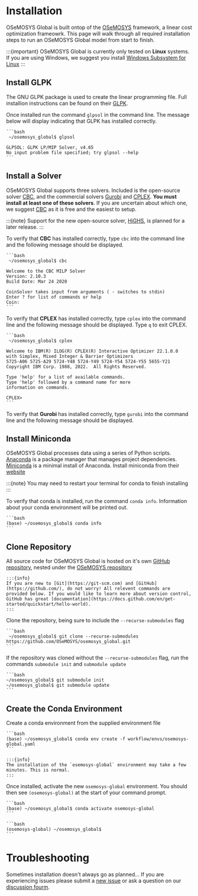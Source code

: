 # Installation

OSeMOSYS Global is built ontop of the [OSeMOSYS](http://www.osemosys.org/) framework, a linear cost optimization frameowrk. This page will walk through all required installation steps to run an OSeMOSYS Global model from start to finish. 

:::{important}
OSeMOSYS Global is currently only tested on **Linux** systems. If you are using Windows, we suggest you install [Windows Subsystem for Linux](https://docs.microsoft.com/en-us/windows/wsl/install)
:::

## Install GLPK

The GNU GLPK package is used to create the linear programming file. Full installion instructions can be found on their [GLPK](https://www.gnu.org/software/glpk/).

Once installed run the command `glpsol` in the command line. The message below will display indicating that GLPK has installed correctly. 

    ```bash
     ~/osemosys_global$ glpsol

    GLPSOL: GLPK LP/MIP Solver, v4.65
    No input problem file specified; try glpsol --help
    ```

## Install a Solver

OSeMOSYS Global supports three solvers. Included is the open-source solver [CBC](https://github.com/coin-or/Cbc), and the commercial solvers [Gurobi](https://www.gurobi.com/) and [CPLEX](https://www.ibm.com/analytics/cplex-optimizer). **You must install at least one of these solvers**. If you are 
uncertain about which one, we suggest [CBC](https://github.com/coin-or/Cbc) as it is free and the easiest to setup. 

:::{note}
Support for the new open-source solver, [HiGHS](https://highs.dev/), is planned for a later release. 
:::

To verify that **CBC** has installed correctly, type `cbc` into the command line and the following message should be displayed. 

    ```bash
     ~/osemosys_global$ cbc

    Welcome to the CBC MILP Solver 
    Version: 2.10.3 
    Build Date: Mar 24 2020 

    CoinSolver takes input from arguments ( - switches to stdin)
    Enter ? for list of commands or help
    Coin:
    ``` 

To verify that **CPLEX** has installed correctly, type `cplex` into the command line and the following message should be displayed. Type `q` to exit CPLEX.  

    ```bash
     ~/osemosys_global$ cplex

    Welcome to IBM(R) ILOG(R) CPLEX(R) Interactive Optimizer 22.1.0.0
    with Simplex, Mixed Integer & Barrier Optimizers
    5725-A06 5725-A29 5724-Y48 5724-Y49 5724-Y54 5724-Y55 5655-Y21
    Copyright IBM Corp. 1988, 2022.  All Rights Reserved.

    Type 'help' for a list of available commands.
    Type 'help' followed by a command name for more
    information on commands.

    CPLEX> 
    ``` 

To verify that **Gurobi** has installed correctly, type `gurobi` into the command line and the following message should be displayed.  


## Install Miniconda

OSeMOSYS Global processes data using a series of Python scripts. [Anaconda](https://www.anaconda.com/) is a package manager that manages project dependencies. [Miniconda](https://docs.conda.io/en/latest/miniconda.html) is a minimal install of Anaconda. Install miniconda from their [website](https://docs.conda.io/en/latest/miniconda.html)

:::{note}
You may need to restart your terminal for conda to finish installing
:::

To verify that conda is installed, run the command `conda info`. Information about your conda environment will be printed out. 

    ```bash
    (base) ~/osemosys_global$ conda info
    ```

## Clone Repository

All source code for OSeMOSYS Global is hosted on it's own [GitHub repository](https://github.com/OSeMOSYS/osemosys_global), nested under the [OSeMOSYS repository](https://github.com/OSeMOSYS)

    :::{info}
    If you are new to [Git](https://git-scm.com) and [GitHub](https://github.com/), do not worry! All relevent commands are provided below. If you would like to learn more about version control, GitHub has great [documentation](https://docs.github.com/en/get-started/quickstart/hello-world).
    :::

Clone the repository, being sure to include the `--recurse-submodules` flag

    ```bash
     ~/osemosys_global$ git clone --recurse-submodules https://github.com/OSeMOSYS/osemosys_global.git 
    ```

If the repository was cloned without the `--recurse-submodules` flag, run the commands `submodule init` and `submodule update `

    ```bash
    ~/osemosys_global$ git submodule init
    ~/osemosys_global$ git submodule update 
    ```

## Create the Conda Environment

Create a conda environment from the supplied environment file

    ```bash
    (base) ~/osemosys_global$ conda env create -f workflow/envs/osemosys-global.yaml    
    ```

    :::{info}
    The installation of the `osemosys-global` environment may take a few minutes. This is normal.
    :::

Once installed, activate the new `osemosys-global` environment. You should then see `(osemosys-global)` at the start of your command prompt.

    ```bash
    (base) ~/osemosys_global$ conda activate osemosys-global
    ```

    ```bash
    (osemosys-global) ~/osemosys_global$ 
    ```

# Troubleshooting

Sometimes installation doesn't always go as planned... If you are experiencing issues please submit a [new issue](https://github.com/OSeMOSYS/osemosys_global/issues/new/choose) or ask a question on our [discussion fourm](https://github.com/OSeMOSYS/osemosys_global/discussions). 
